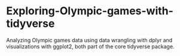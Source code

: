 # Exploring-Olympic-games-with-tidyverse
Analyzing Olympic games data using data wrangling with dplyr and visualizations with ggplot2, both part of the core tidyverse package.
